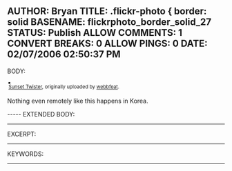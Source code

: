 AUTHOR: Bryan
TITLE: .flickr-photo { border: solid
BASENAME: flickrphoto_border_solid_27
STATUS: Publish
ALLOW COMMENTS: 1
CONVERT BREAKS: 0
ALLOW PINGS: 0
DATE: 02/07/2006 02:50:37 PM
-----
BODY:
<style type="text/css">
.flickr-photo { border: solid 2px #000000; }
.flickr-yourcomment { }
.flickr-frame { text-align: left; padding: 3px; }
.flickr-caption { font-size: 0.8em; margin-top: 0px; }
</style>

<div class="flickr-frame">
	<a href="http://www.flickr.com/photos/65082313@N00/79184294/" title="photo sharing"><img src="http://static.flickr.com/38/79184294_f7d73f0de3.jpg" class="flickr-photo" alt="" /></a>
<br />
	<span class="flickr-caption"><a href="http://www.flickr.com/photos/65082313@N00/79184294/">Sunset Twister</a>, originally uploaded by <a href="http://www.flickr.com/people/65082313@N00/">webbfeat</a>.</span>
</div>
				
<p class="flickr-yourcomment">
	Nothing even remotely like this happens in Korea.
</p>
-----
EXTENDED BODY:

-----
EXCERPT:

-----
KEYWORDS:

-----


